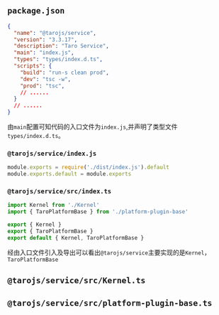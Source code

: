 ## `package.json`

```json
{
  "name": "@tarojs/service",
  "version": "3.3.17",
  "description": "Taro Service",
  "main": "index.js",
  "types": "types/index.d.ts",
  "scripts": {
    "build": "run-s clean prod",
    "dev": "tsc -w",
    "prod": "tsc",
    // ......
  }
  // ......
}
```

由`main`配置可知代码的入口文件为`index.js`,并声明了类型文件`types/index.d.ts`。

### `@tarojs/service/index.js`

```javascript
module.exports = require('./dist/index.js').default
module.exports.default = module.exports
```

### `@tarojs/service/src/index.ts`

```typescript
import Kernel from './Kernel'
import { TaroPlatformBase } from './platform-plugin-base'

export { Kernel }
export { TaroPlatformBase }
export default { Kernel, TaroPlatformBase }
```

经由入口文件引入及导出可以看出`@tarojs/service`主要实现的是`Kernel`，`TaroPlatformBase`



## `@tarojs/service/src/Kernel.ts`



## `@tarojs/service/src/platform-plugin-base.ts`